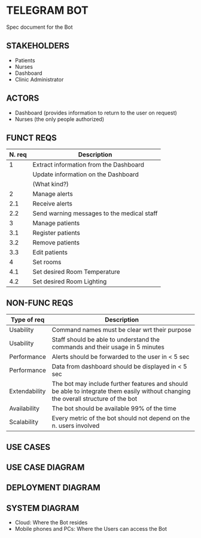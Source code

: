 # TELEGRAM BOT

Spec document for the Bot
## STAKEHOLDERS

- Patients
- Nurses
- Dashboard
- Clinic Administrator

## ACTORS

- Dashboard (provides information to return to the user on request)
- Nurses (the only people authorized)

## FUNCT REQS

| N. req  | Description |
| ------- | ----------- |
| 1       | Extract information from the Dashboard |
|         | Update information on the Dashboard
|         | (What kind?)|
| 2       | Manage alerts |
| 2.1     | Receive alerts |
| 2.2     | Send warning messages to the medical staff |
| 3       | Manage patients |
| 3.1     | Register patients |
| 3.2     | Remove patients |
| 3.3     | Edit patients |
| 4       | Set rooms |
| 4.1     | Set desired Room Temperature |
| 4.2     | Set desired Room Lighting |

## NON-FUNC REQS

| Type of req | Description |
| ----------- | ----------- |
| Usability   | Command names must be clear wrt their purpose |
| Usability   | Staff should be able to understand the commands and their usage in 5 minutes |
| Performance | Alerts should be forwarded to the user in < 5 sec |
| Performance | Data from dashboard should be displayed in < 5 sec |
| Extendability | The bot may include further features and should be able to integrate them easily without changing the overall structure of the bot |
| Availability | The bot should be available 99% of the time |
| Scalability | Every metric of the bot should not depend on the n. users involved |

## USE CASES

## USE CASE DIAGRAM

## DEPLOYMENT DIAGRAM

## SYSTEM DIAGRAM

- Cloud: Where the Bot resides
- Mobile phones and PCs: Where the Users can access the Bot
